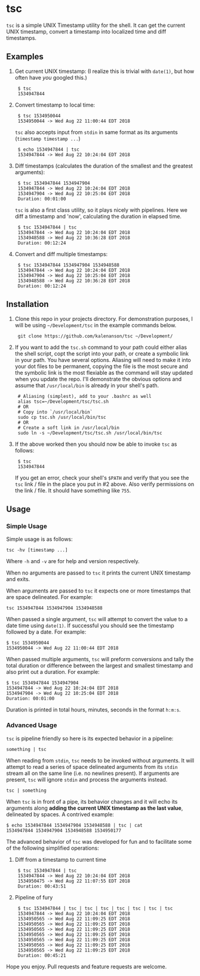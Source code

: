 # tsc
`tsc` is a simple UNIX Timestamp utility for the shell. It can get the current UNIX timestamp, convert a timestamp into localized time and diff timestamps.
## Examples
1. Get current UNIX timestamp: (I realize this is trivial with `date(1)`, but how often have _you_ googled this.)

		$ tsc
		1534947844

2. Convert timestamp to local time:

		$ tsc 1534950044
		1534950044 -> Wed Aug 22 11:00:44 EDT 2018

	`tsc` also accepts input from `stdin` in same format as its arguments (`timestamp timestamp ...`)

		$ echo 1534947844 | tsc
		1534947844 -> Wed Aug 22 10:24:04 EDT 2018

3. Diff timestamps (calculates the duration of the smallest and the greatest arguments):

		$ tsc 1534947844 1534947904
		1534947844 -> Wed Aug 22 10:24:04 EDT 2018
		1534947904 -> Wed Aug 22 10:25:04 EDT 2018
		Duration: 00:01:00

	`tsc` is also a first class utility, so it plays nicely with pipelines. Here we diff a timestamp and 'now', calculating the duration in elapsed time.

		$ tsc 1534947844 | tsc
		1534947844 -> Wed Aug 22 10:24:04 EDT 2018
		1534948588 -> Wed Aug 22 10:36:28 EDT 2018
		Duration: 00:12:24

4. Convert and diff multiple timestamps:

		$ tsc 1534947844 1534947904 1534948588
		1534947844 -> Wed Aug 22 10:24:04 EDT 2018
		1534947904 -> Wed Aug 22 10:25:04 EDT 2018
		1534948588 -> Wed Aug 22 10:36:28 EDT 2018
		Duration: 00:12:24

## Installation
1. Clone this repo in your projects directory. For demonstration purposes, I will be using `~/Development/tsc` in the example commands below.

		git clone https://github.com/kalenanson/tsc ~/Development/

2. If you want to add the `tsc.sh` command to your path could either alias the shell script, copt the script into your path, or create a symbolic link in your path. You have several options. Aliasing will need to make it into your dot files to be permanent, copying the file is the most secure and the symbolic link is the most flexiable as the command will stay updated when you update the repo. I'll demonstrate the obvious options and assume that `/usr/local/bin` is already in your shell's path.

		# Aliasing (simplest), add to your .bashrc as well
		alias tsc=~/Development/tsc/tsc.sh
		# OR
		# Copy into `/usr/local/bin`
		sudo cp tsc.sh /usr/local/bin/tsc
		# OR
		# Create a soft link in /usr/local/bin
		sudo ln -s ~/Development/tsc/tsc.sh /usr/local/bin/tsc

3. If the above worked then you should now be able to invoke `tsc` as follows:

		$ tsc
		1534947844

	If you get an error, check your shell's `$PATH` and verify that you see the `tsc` link / file in the place you put in #2 above. Also verify permissions on the link / file. It should have something like `755`.

## Usage
### Simple Usage
Simple usage is as follows:

	tsc -hv [timestamp ...]

Where `-h` and `-v` are for help and version respectively.

When no arguments are passed to `tsc` it prints the current UNIX timestamp and exits.

When arguments are passed to `tsc` it expects one or more timestamps that are space delineated. For example:

	tsc 1534947844 1534947904 1534948588

When passed a single argument, `tsc` will attempt to convert the value to a date time using `date(1)`. If successful you should see the timestamp followed by a date. For example:

	$ tsc 1534950044
	1534950044 -> Wed Aug 22 11:00:44 EDT 2018

When passed multiple arguments, `tsc` will preform conversions and tally the total duration or difference between the largest and smallest timestamp and also print out a duration. For example:

	$ tsc 1534947844 1534947904
	1534947844 -> Wed Aug 22 10:24:04 EDT 2018
	1534947904 -> Wed Aug 22 10:25:04 EDT 2018
	Duration: 00:01:00

Duration is printed in total hours, minutes, seconds in the format `h:m:s`.

### Advanced Usage
`tsc` is pipeline friendly so here is its expected behavior in a pipeline:

	something | tsc

When reading from `stdin`, `tsc` needs to be invoked without arguments. It will attempt to read a series of space delineated arguments from its `stdin` stream all on the same line (i.e. no newlines present). If arguments are present, `tsc` will ignore `stdin` and process the arguments instead.

	tsc | something

When `tsc` is in front of a pipe, its behavior changes and it will echo its arguments along __adding the current UNIX timestamp as the last value__, delineated by spaces. A contrived example:

	$ echo 1534947844 1534947904 1534948588 | tsc | cat
	1534947844 1534947904 1534948588 1534950177

The advanced behavior of `tsc` was developed for fun and to facilitate some of the following simplified operations:

1. Diff from a timestamp to current time

		$ tsc 1534947844 | tsc
		1534947844 -> Wed Aug 22 10:24:04 EDT 2018
		1534950475 -> Wed Aug 22 11:07:55 EDT 2018
		Duration: 00:43:51

2. Pipeline of fury

		$ tsc 1534947844 | tsc | tsc | tsc | tsc | tsc | tsc | tsc
		1534947844 -> Wed Aug 22 10:24:04 EDT 2018
		1534950565 -> Wed Aug 22 11:09:25 EDT 2018
		1534950565 -> Wed Aug 22 11:09:25 EDT 2018
		1534950565 -> Wed Aug 22 11:09:25 EDT 2018
		1534950565 -> Wed Aug 22 11:09:25 EDT 2018
		1534950565 -> Wed Aug 22 11:09:25 EDT 2018
		1534950565 -> Wed Aug 22 11:09:25 EDT 2018
		1534950565 -> Wed Aug 22 11:09:25 EDT 2018
		Duration: 00:45:21

Hope you enjoy. Pull requests and feature requests are welcome.
